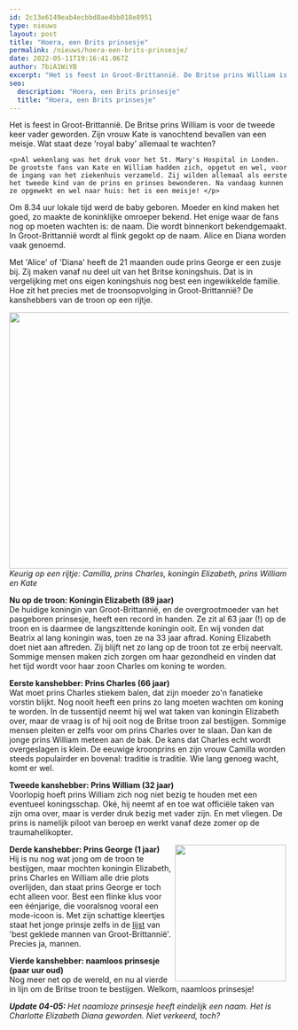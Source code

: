 ```yaml
---
id: 2c13e6149eab4ecbbd8ae4bb018e8951
type: nieuws
layout: post
title: "Hoera, een Brits prinsesje"
permalink: /nieuws/hoera-een-brits-prinsesje/
date: 2022-05-11T19:16:41.067Z
author: 7biA1WiYB
excerpt: "Het is feest in Groot-Brittannië. De Britse prins William is voor de tweede keer vader geworden. Zijn vrouw Kate is vanochtend bevallen van een meisje. Wat staat deze 'royal baby' allemaal te wachten?  "
seo:
  description: "Hoera, een Brits prinsesje"
  title: "Hoera, een Brits prinsesje"
---
```

Het is feest in Groot-Brittannië. De Britse prins William is voor de tweede keer vader geworden. Zijn vrouw Kate is vanochtend bevallen van een meisje. Wat staat deze 'royal baby' allemaal te wachten?  

    <p>Al wekenlang was het druk voor het St. Mary's Hospital in Londen. De grootste fans van Kate en William hadden zich, opgetut en wel, voor de ingang van het ziekenhuis verzameld. Zij wilden allemaal als eerste het tweede kind van de prins en prinses bewonderen. Na vandaag kunnen ze opgewekt en wel naar huis: het is een meisje! </p>
<p>Om 8.34 uur lokale tijd werd de baby geboren. Moeder en kind maken het goed, zo maakte de koninklijke omroeper bekend. Het enige waar de fans nog op moeten wachten is: de naam. Die wordt binnenkort bekendgemaakt. In Groot-Brittannië wordt al flink gegokt op de naam. Alice en Diana worden vaak genoemd.</p>
<p>Met 'Alice' of 'Diana' heeft de 21 maanden oude prins George er een zusje bij. Zij maken vanaf nu deel uit van het Britse koningshuis. Dat is in vergelijking met ons eigen koningshuis nog best een ingewikkelde familie. Hoe zit het precies met de troonsopvolging in Groot-Brittannië? De kanshebbers van de troon op een rijtje. </p>
<p><div class="media media-element-container media-default"><div id="file-3169" class="file file-image file-image-png">

        
  
  <div class="content">
    <img height="463" width="1291" class="media-element file-default" src="https://7dagen.netlify.app/sites/default/files/Schermafbeelding%202015-05-02%20om%2013.31.54.png" alt="">  </div>

  
</div>
</div><em>Keurig op een rijtje: Camilla, prins Charles, koningin Elizabeth, prins William en Kate</em>
<p><strong>Nu op de troon: Koningin Elizabeth (89 jaar)</strong><br>De huidige koningin van Groot-Brittannië, en de overgrootmoeder van het pasgeboren prinsesje, heeft een record in handen. Ze zit al 63 jaar (!) op de troon en is daarmee de langszittende koningin ooit. En wij vonden dat Beatrix al lang koningin was, toen ze na 33 jaar aftrad. Koning Elizabeth doet niet aan aftreden. Zij blijft net zo lang op de troon tot ze erbij neervalt. Sommige mensen maken zich zorgen om haar gezondheid en vinden dat het tijd wordt voor haar zoon Charles om koning te worden.</p>
<p><strong>Eerste kanshebber: Prins Charles (66 jaar)</strong><br>Wat moet prins Charles stiekem balen, dat zijn moeder zo'n fanatieke vorstin blijkt. Nog nooit heeft een prins zo lang moeten wachten om koning te worden. In de tussentijd neemt hij wel wat taken van koningin Elizabeth over, maar de vraag is of hij ooit nog de Britse troon zal bestijgen. Sommige mensen pleiten er zelfs voor om prins Charles over te slaan. Dan kan de jonge prins William meteen aan de bak. De kans dat Charles echt wordt overgeslagen is klein. De eeuwige kroonprins en zijn vrouw Camilla worden steeds populairder en bovenal: traditie is traditie. Wie lang genoeg wacht, komt er wel.</p>
<p><strong>Tweede kanshebber: Prins William (32 jaar)</strong><br>Voorlopig hoeft prins William zich nog niet bezig te houden met een eventueel koningsschap. Oké, hij neemt af en toe wat officiële taken van zijn oma over, maar is verder druk bezig met vader zijn. En met vliegen. De prins is namelijk piloot van beroep en werkt vanaf deze zomer op de traumahelikopter. </p>
<p><div class="media media-element-container media-default media-float-right"><div id="file-3170" class="file file-image file-image-png">

        
  
  <div class="content">
    <img height="586" width="475" style="float: right; margin: 0px 5px; height: 247px; width: 200px;" class="media-element file-default" src="https://7dagen.netlify.app/sites/default/files/Schermafbeelding%202015-05-02%20om%2013.35.59.png" alt="">  </div>

  
</div>
</div><strong>Derde kanshebber: Prins George (1 jaar)</strong><br>Hij is nu nog wat jong om de troon te bestijgen, maar mochten koningin Elizabeth, prins Charles en William alle drie plots overlijden, dan staat prins George er toch echt alleen voor. Best een flinke klus voor een éénjarige, die vooralsnog vooral een mode-icoon is. Met zijn schattige kleertjes staat het jonge prinsje zelfs in de <a href="http://www.usmagazine.com/celebrity-style/news/prince-george-makes-british-gqs-best-dressed-men-of-2015-list-201551">lijst</a> van 'best geklede mannen van Groot-Brittannië'. Precies ja, mannen. 
<p><strong>Vierde kanshebber: naamloos prinsesje (paar uur oud)</strong><br>Nog meer net op de wereld, en nu al vierde in lijn om de Britse troon te bestijgen. Welkom, naamloos prinsesje!</p>
<p><em><strong>Update 04-05: </strong>Het naamloze prinsesje heeft eindelijk een naam. Het is Charlotte Elizabeth Diana geworden. Niet verkeerd, toch?</em></p>  
